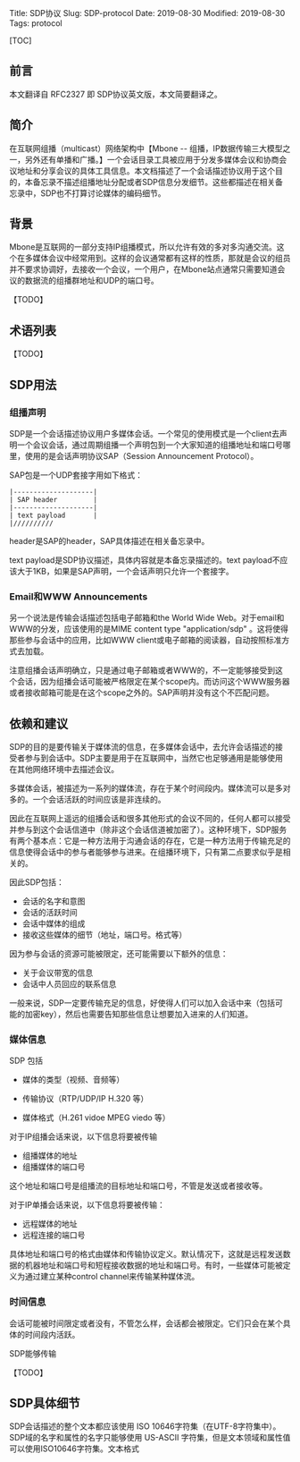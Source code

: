 Title: SDP协议
Slug: SDP-protocol
Date: 2019-08-30
Modified: 2019-08-30
Tags: protocol



[TOC]

## 前言

本文翻译自 RFC2327 即 SDP协议英文版，本文简要翻译之。

## 简介

在互联网组播（multicast）网络架构中【Mbone -- 组播，IP数据传输三大模型之一，另外还有单播和广播。】一个会话目录工具被应用于分发多媒体会议和协商会议地址和分享会议的具体工具信息。本文档描述了一个会话描述协议用于这个目的，本备忘录不描述组播地址分配或者SDP信息分发细节。这些都描述在相关备忘录中，SDP也不打算讨论媒体的编码细节。

## 背景

Mbone是互联网的一部分支持IP组播模式，所以允许有效的多对多沟通交流。这个在多媒体会议中经常用到。这样的会议通常都有这样的性质，那就是会议的组员并不要求协调好，去接收一个会议，一个用户，在Mbone站点通常只需要知道会议的数据流的组播群地址和UDP的端口号。

【TODO】

## 术语列表

【TODO】

## SDP用法

### 组播声明

SDP是一个会话描述协议用户多媒体会话。一个常见的使用模式是一个client去声明一个会议会话，通过周期组播一个声明包到一个大家知道的组播地址和端口号哪里，使用的是会话声明协议SAP（Session Announcement Protocol）。

SAP包是一个UDP套接字用如下格式：

```
|--------------------|
| SAP header         |
|--------------------|
| text payload       |
|//////////
```

header是SAP的header，SAP具体描述在相关备忘录中。

text payload是SDP协议描述，具体内容就是本备忘录描述的。text payload不应该大于1KB，如果是SAP声明，一个会话声明只允许一个套接字。



### Email和WWW Announcements

另一个说法是传输会话描述包括电子邮箱和the World Wide Web。对于email和WWW的分发，应该使用的是MIME content type  "application/sdp" 。这将使得那些参与会话中的应用，比如WWW client或电子邮箱的阅读器，自动按照标准方式去加载。

注意组播会话声明确立，只是通过电子邮箱或者WWW的，不一定能够接受到这个会话，因为组播会话可能被严格限定在某个scope内。而访问这个WWW服务器或者接收邮箱可能是在这个scope之外的。SAP声明并没有这个不匹配问题。

## 依赖和建议

SDP的目的是要传输关于媒体流的信息，在多媒体会话中，去允许会话描述的接受者参与到会话中。SDP主要是用于在互联网中，当然它也足够通用是能够使用在其他网络环境中去描述会议。

多媒体会话，被描述为一系列的媒体流，存在于某个时间段内。媒体流可以是多对多的。一个会话活跃的时间应该是非连续的。

因此在互联网上遥远的组播会话和很多其他形式的会议不同的，任何人都可以接受并参与到这个会话信道中（除非这个会话信道被加密了）。这种环境下，SDP服务有两个基本点：它是一种方法用于沟通会话的存在，它是一种方法用于传输充足的信息使得会话中的参与者能够参与进来。在组播环境下，只有第二点要求似乎是相关的。

因此SDP包括：

- 会话的名字和意图
- 会话的活跃时间
- 会话中媒体的组成
- 接收这些媒体的细节（地址，端口号。格式等）

因为参与会话的资源可能被限定，还可能需要以下额外的信息：

- 关于会议带宽的信息
- 会话中人员回应的联系信息

一般来说，SDP一定要传输充足的信息，好使得人们可以加入会话中来（包括可能的加密key），然后也需要告知那些信息让想要加入进来的人们知道。



### 媒体信息

SDP 包括

- 媒体的类型（视频、音频等）

- 传输协议（RTP/UDP/IP H.320 等）
- 媒体格式（H.261 vidoe MPEG viedo 等）

对于IP组播会话来说，以下信息将要被传输

- 组播媒体的地址
- 组播媒体的端口号

这个地址和端口号是组播流的目标地址和端口号，不管是发送或者接收等。

对于IP单播会话来说，以下信息将要被传输：

- 远程媒体的地址
- 远程连接的端口号

具体地址和端口号的格式由媒体和传输协议定义。默认情况下，这就是远程发送数据的机器地址和端口号和短程接收数据的地址和端口号。有时，一些媒体可能被定义为通过建立某种control channel来传输某种媒体流。

### 时间信息

会话可能被时间限定或者没有，不管怎么样，会话都会被限定。它们只会在某个具体的时间段内活跃。

SDP能够传输

【TODO】



## SDP具体细节

SDP会话描述的整个文本都应该使用 ISO 10646字符集（在UTF-8字符集中）。SDP域的名字和属性的名字只能够使用 US-ASCII 字符集，但是文本领域和属性值可以使用ISO10646字符集。文本格式